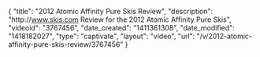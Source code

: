 {
    "title": "2012 Atomic Affinity Pure Skis Review",
    "description": "http:\/\/www.skis.com Review for the 2012 Atomic Affinity Pure Skis",
    "videoid": "3767456",
    "date_created": "1411361308",
    "date_modified": "1418182027",
    "type": "captivate",
    "layout": "video",
    "url": "\/v\/2012-atomic-affinity-pure-skis-review\/3767456"
}